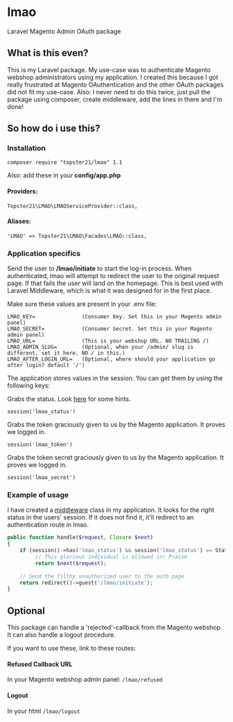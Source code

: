 # lmao
Laravel Magento Admin OAuth package

## What is this even?
This is my Laravel package. 
My use-case was to authenticate Magento webshop administrators using my application.
I created this because I got really frustrated at Magento OAuthentication and the other OAuth packages did not fit my use-case.
Also: I never need to do this twice, just pull the package using composer, create middleware, add the lines in there and I'm done!


## So how do i use this?

### Installation
```
composer require "topster21/lmao" 1.1
```

Also: add these in your **config/app.php**
#### Providers:

`Topster21\LMAO\LMAOServiceProvider::class,`


#### Aliases:

`'LMAO' => Topster21\LMAO\Facades\LMAO::class,`


### Application specifics
Send the user to **/lmao/initiate** to start the log-in process.
When authenticated, lmao will attempt to redirect the user to the original request page. If that fails the user will land on the homepage.
This is best used with Laravel Middleware, which is what it was designed for in the first place.

Make sure these values are present in your .env file:
```
LMAO_KEY=               (Consumer Key. Set this in your Magento admin panel)
LMAO_SECRET=            (Consumer Secret. Set this in your Magento admin panel)
LMAO_URL=               (This is your webshop URL. NO TRAILING /)
LMAO_ADMIN_SLUG=        (Optional, when your /admin/ slug is different, set it here. NO / in this.)
LMAO_AFTER_LOGIN_URL=   (Optional, where should your application go after login? default '/')
```

The application stores values in the session. You can get them by using the following keys:


Grabs the status. Look [here](https://github.com/topster21/lmao/blob/develop/lmao/src/Status.php) for some hints.

`session('lmao_status') `

Grabs the token graciously given to us by the Magento application. It proves we logged in.

`session('lmao_token') `

Grabs the token secret graciously given to us by the Magento application. It proves we logged in.

`session('lmao_secret') `


### Example of usage
I have created a [middleware](https://laravel.com/docs/5.4/middleware#defining-middleware) class in my application. 
It looks for the right status in the users' session. If it does not find it, it'll redirect to an authentication route in lmao.


```php
public function handle($request, Closure $next)
{
    if (session()->has('lmao_status') && session('lmao_status') == Status::LOGGED_IN)
         // This glorious individual is allowed in! Praise
         return $next($request);
         
    // Send the filthy unauthorized user to the auth page
    return redirect()->guest('/lmao/initiate');
}
```


## Optional
This package can handle a 'rejected'-callback from the Magento webshop. It can also handle a logout procedure.

If you want to use these, link to these routes:

#### Refused Callback URL

In your Magento webshop admin panel: `/lmao/refused`


#### Logout

In your html `/lmao/logout`
